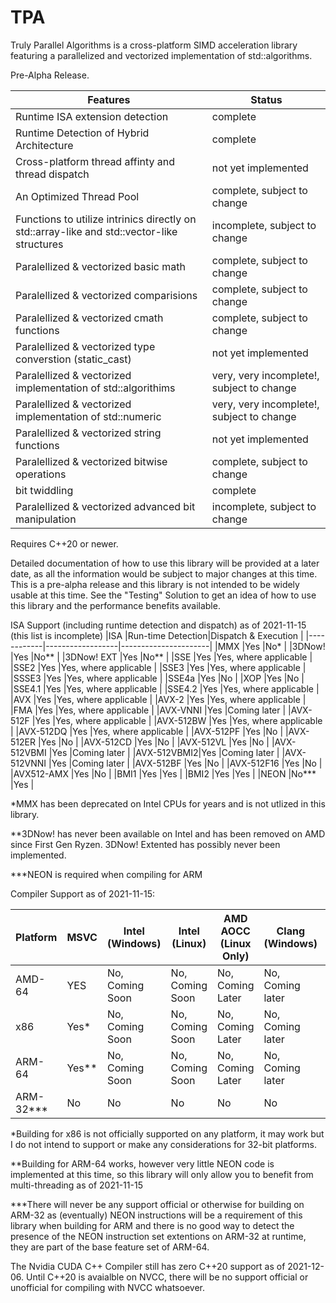 # TPA
Truly Parallel Algorithms is a cross-platform SIMD acceleration library featuring a parallelized and vectorized implementation of std::algorithms.

Pre-Alpha Release.

|Features                                                                                    | Status                                        |
|--------------------------------------------------------------------------------------------|-----------------------------------------------|
|Runtime ISA extension detection                                                             |complete                                       |
|Runtime Detection of Hybrid Architecture                                                    |complete                                       |
|Cross-platform thread affinty and thread dispatch                                           |not yet implemented                            |
|An Optimized Thread Pool                                                                    |complete, subject to change                    |
|Functions to utilize intrinics directly on std::array-like and std::vector-like structures  |incomplete, subject to change                  |
|Paralellized & vectorized basic math                                                        |complete, subject to change                    |
|Paralellized & vectorized comparisions                                                      |complete, subject to change                    |
|Paralellized & vectorized cmath functions                                                   |complete, subject to change                    |
|Paralellized & vectorized type converstion (static_cast)                                    |not yet implemented                            |
|Paralellized & vectorized implementation of std::algorithims                                |very, very incomplete!, subject to change      |
|Paralellized & vectorized implementation of std::numeric                                    |very, very incomplete!, subject to change      |
|Paralellized & vectorized string functions                                                  |not yet implemented                            |
|Paralellized & vectorized bitwise operations                                                |complete, subject to change                    |
|bit twiddling                                                                               |complete                                       |
|Paralellized & vectorized advanced bit manipulation                                         |incomplete, subject to change                  |

Requires C++20 or newer.

Detailed documentation of how to use this library will be provided at a later date, as all the information would be subject to major changes at this time. This is a pre-alpha release and this library is not intended to be widely usable at this time. See the "Testing" Solution to get an idea of how to use this library and the performance benefits available. 

ISA Support (including runtime detection and dispatch) as of 2021-11-15 (this list is incomplete)
|ISA         |Run-time Detection|Dispatch & Execution  |
|------------|------------------|----------------------|
|MMX         |Yes               |No*                   |
|3DNow!      |Yes               |No**                  |
|3DNow! EXT  |Yes               |No**                  |
|SSE         |Yes               |Yes, where applicable |
|SSE2        |Yes               |Yes, where applicable |
|SSE3        |Yes               |Yes, where applicable |
|SSSE3       |Yes               |Yes, where applicable |
|SSE4a       |Yes               |No                    |
|XOP         |Yes               |No                    |
|SSE4.1      |Yes               |Yes, where applicable |
|SSE4.2      |Yes               |Yes, where applicable |
|AVX         |Yes               |Yes, where applicable |
|AVX-2       |Yes               |Yes, where applicable |
|FMA         |Yes               |Yes, where applicable |
|AVX-VNNI    |Yes               |Coming later          |
|AVX-512F    |Yes               |Yes, where applicable |
|AVX-512BW   |Yes               |Yes, where applicable |
|AVX-512DQ   |Yes               |Yes, where applicable |
|AVX-512PF   |Yes               |No                    |
|AVX-512ER   |Yes               |No                    |
|AVX-512CD   |Yes               |No                    |
|AVX-512VL   |Yes               |No                    |
|AVX-512VBMI |Yes               |Coming later          |
|AVX-512VBMI2|Yes               |Coming later          |
|AVX-512VNNI |Yes               |Coming later          |
|AVX-512BF   |Yes               |No                    |
|AVX-512F16  |Yes               |No                    |
|AVX512-AMX  |Yes               |No                    |
|BMI1        |Yes               |Yes                   |
|BMI2        |Yes               |Yes                   | 
|NEON        |No***             |Yes                   |

*MMX has been deprecated on Intel CPUs for years and is not utlized in this library.

**3DNow! has never been available on Intel and has been removed on AMD since First Gen Ryzen. 3DNow! Extented has possibly never been implemented.

***NEON is required when compiling for ARM


Compiler Support as of 2021-11-15:

|Platform   | MSVC  | Intel (Windows)  | Intel (Linux)   |  AMD AOCC (Linux Only)  | Clang (Windows)  | Clang (Linux)   |GCC (Linux)    | NVCC |
|-----------|-------|------------------|-----------------|-------------------------|------------------|-----------------|---------------|------|
|AMD-64     |YES    |No, Coming Soon   |No, Coming Soon  |No, Coming Later         |No, Coming later  |No, Coming Later |No, Coming Soon| No   |
|x86        |Yes*   |No, Coming Soon   |No, Coming Soon  |No, Coming Later         |No, Coming later  |No, Coming Later |No, Coming Soon| No   |
|ARM-64     |Yes**  |No, Coming Soon   |No, Coming Soon  |No, Coming Later         |No, Coming later  |No, Coming Later |No, Coming Soon| No   |
|ARM-32***  |No     |No                |No               |No                       |No                |No               |No             | No   |

*Building for x86 is not officially supported on any platform, it may work but I do not intend to support or make any considerations for 32-bit platforms.

**Building for ARM-64 works, however very little NEON code is implemented at this time, so this library will only allow you to benefit from multi-threading as of 2021-11-15

***There will never be any support official or otherwise for building on ARM-32 as (eventually) NEON instructions will be a requirement of this library when building for ARM and there is no good way to detect the presence of the NEON instruction set extentions on ARM-32 at runtime, they are part of the base feature set of ARM-64.

The Nvidia CUDA C++ Compiler still has zero C++20 support as of 2021-12-06. Until C++20 is avaialble on NVCC, there will be no support official or unofficial for compiling with NVCC whatsoever. 
